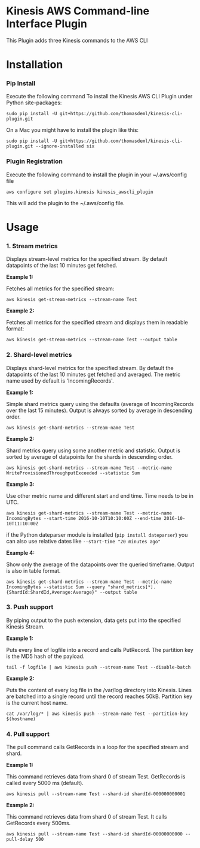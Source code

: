 Kinesis AWS Command-line Interface Plugin
=========================================
This Plugin adds three Kinesis commands to the AWS CLI

# Installation
### Pip Install 
   Execute the following command To install the Kinesis AWS CLI Plugin under Python site-packages:

   `sudo pip install -U git+https://github.com/thomasdeml/kinesis-cli-plugin.git`

   On a Mac you might have to install the plugin like this:

   `sudo pip install -U git+https://github.com/thomasdeml/kinesis-cli-plugin.git --ignore-installed six`

### Plugin Registration
   Execute the following command to install the plugin in your ~/.aws/config file

   `aws configure set plugins.kinesis kinesis_awscli_plugin`
  
   This will add the plugin to the ~/.aws/config file.

# Usage

### 1. Stream metrics
   Displays stream-level metrics for the specified stream. By default datapoints of the last 10 minutes get fetched.  

   **Example 1:** 
   
   Fetches all metrics for the specified stream: 

   `aws kinesis get-stream-metrics --stream-name Test`
  
   **Example 2:** 

   Fetches all metrics for the specified stream and displays them in readable format: 

   `aws kinesis get-stream-metrics --stream-name Test --output table`

### 2. Shard-level metrics 
   Displays shard-level metrics for the specified stream. By default the datapoints of the last 10 minutes get fetched and averaged. The metric name used by default is 'IncomingRecords'.   

   **Example 1:** 
   
   Simple shard metrics query using the defaults (average of IncomingRecords over the last 15 minutes). Output is always sorted by average in descending order.

   `aws kinesis get-shard-metrics --stream-name Test`

   **Example 2:** 
   
   Shard metrics query using some another metric and statistic. Output is sorted by average of datapoints for the shards in descending order. 

   `aws kinesis get-shard-metrics --stream-name Test --metric-name WriteProvisionedThroughputExceeded --statistic Sum`

   **Example 3:** 
   
   Use other metric name and different start and end time. Time needs to be in UTC.

   `aws kinesis get-shard-metrics --stream-name Test --metric-name IncomingBytes --start-time 2016-10-10T10:10:00Z --end-time 2016-10-10T11:10:00Z`
   
   if the Python dateparser module is installed (`pip install dateparser`) you can also use relative dates like `--start-time "20 minutes ago"`
 
   **Example 4:**
   
   Show only the average of the datapoints over the queried timeframe. Output is also in table format.

   `aws kinesis get-shard-metrics --stream-name Test --metric-name IncomingBytes --statistic Sum --query "shard_metrics[*].{ShardId:ShardId,Average:Average}" --output table`

### 3. Push support 
   By piping output to the push extension, data gets put into the specified Kinesis Stream. 

   **Example 1:** 
   
   Puts every line of logfile into a record and calls PutRecord. The partition key is the MD5 hash of the payload. 

   `tail -f logfile | aws kinesis push --stream-name Test --disable-batch`
  
   **Example 2:** 

   Puts the content of every log file in the /var/log directory into Kinesis. Lines are batched into a single record until the record reaches 50kB. Partition key is the current host name.  

   `cat /var/log/* | aws kinesis push --stream-name Test --partition-key $(hostname)`

### 4. Pull support
   The pull command calls GetRecords in a loop for the specified stream and shard.

   **Example 1:** 

   This command retrieves data from shard 0 of stream Test. GetRecords is called every 5000 ms (default). 

   `aws kinesis pull --stream-name Test --shard-id shardId-000000000001`

   **Example 2:**

   This command retrieves data from shard 0 of stream Test. It calls GetRecords every 500ms. 
    
   `aws kinesis pull --stream-name Test --shard-id shardId-00000000000 --pull-delay 500`
